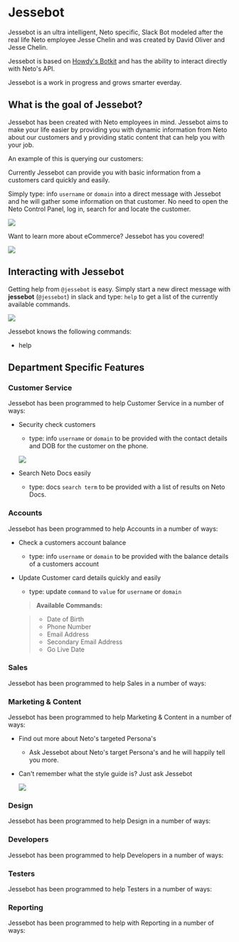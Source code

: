 # Jessebot

Jessebot is an ultra intelligent, Neto specific, Slack Bot modeled after the real life Neto employee Jesse Chelin and was created by David Oliver and Jesse Chelin.

Jessebot is based on [Howdy's Botkit](http://howdy.ai/botkit/docs/) and has the ability to interact directly with Neto's API.

Jessebot is a work in progress and grows smarter everday.

## What is the goal of Jessebot?

Jessebot has been created with Neto employees in mind. Jessebot aims to make your life easier by providing you with dynamic information from Neto about our customers and y providing static content that can help you with your job.

An example of this is querying our customers:

Currently Jessebot can provide you with basic information from a customers card quickly and easily.

Simply type: info `username` or `domain` into a direct message with Jessebot and he will gather some information on that customer. No need to open the Neto Control Panel, log in, search for and locate the customer.

![](https://proservices.neto.com.au/assets/images/jessebotinfo.png)

Want to learn more about eCommerce? Jessebot has you covered!

![](https://proservices.neto.com.au/assets/images/jessebotecommerce.png)

## Interacting with Jessebot

Getting help from `@jessebot` is easy. Simply start a new direct message with **jessebot** (`@jessebot`) in slack and type: `help` to get a list of the currently available commands.

![](https://proservices.neto.com.au/assets/images/jessebot2.png)

Jessebot knows the following commands:

- help

## Department Specific Features

### Customer Service

Jessebot has been programmed to help Customer Service in a number of ways:

- Security check customers
  - type: info `username` or `domain` to be provided with the contact details and DOB for the customer on the phone.

  ![](https://proservices.neto.com.au/assets/images/jessebotinfo.png)

- Search Neto Docs easily
  - type: docs `search term` to be provided with a list of results on Neto Docs.

### Accounts

Jessebot has been programmed to help Accounts in a number of ways:

- Check a customers account balance
  - type: info `username` or `domain` to be provided with the balance details of a customers account
- Update Customer card details quickly and easily
  - type: update `command` to `value` for `username` or `domain`

  >**Available Commands:**

  >- Date of Birth
  >- Phone Number
  >- Email Address
  >- Secondary Email Address
  >- Go Live Date

### Sales

Jessebot has been programmed to help Sales in a number of ways:

### Marketing & Content

Jessebot has been programmed to help Marketing & Content in a number of ways:

- Find out more about Neto's targeted Persona's
  - Ask Jessebot about Neto's target Persona's and he will happily tell you more.
- Can't remember what the style guide is? Just ask Jessebot

  ![](https://proservices.neto.com.au/assets/images/jessebotstyleguide.png)


### Design

Jessebot has been programmed to help Design in a number of ways:


### Developers

Jessebot has been programmed to help Developers in a number of ways:


### Testers

Jessebot has been programmed to help Testers in a number of ways:


### Reporting

Jessebot has been programmed to help with Reporting in a number of ways:
